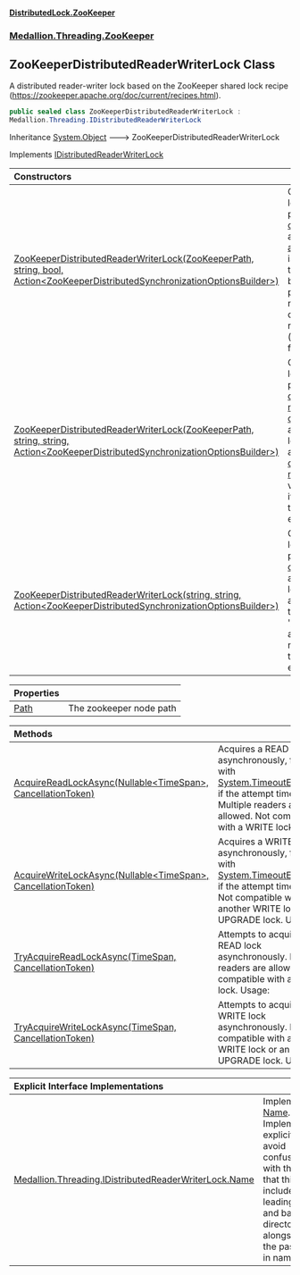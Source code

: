#### [DistributedLock.ZooKeeper](README.md 'README')
### [Medallion.Threading.ZooKeeper](Medallion.Threading.ZooKeeper.md 'Medallion.Threading.ZooKeeper')

## ZooKeeperDistributedReaderWriterLock Class

A distributed reader-writer lock based on the ZooKeeper shared lock recipe (https://zookeeper.apache.org/doc/current/recipes.html).

```csharp
public sealed class ZooKeeperDistributedReaderWriterLock :
Medallion.Threading.IDistributedReaderWriterLock
```

Inheritance [System.Object](https://docs.microsoft.com/en-us/dotnet/api/System.Object 'System.Object') &#129106; ZooKeeperDistributedReaderWriterLock

Implements [IDistributedReaderWriterLock](https://github.com/madelson/DistributedLock/tree/default-documentation/docs/api/DistributedLock.Core/IDistributedReaderWriterLock.md 'Medallion.Threading.IDistributedReaderWriterLock')

| Constructors | |
| :--- | :--- |
| [ZooKeeperDistributedReaderWriterLock(ZooKeeperPath, string, bool, Action&lt;ZooKeeperDistributedSynchronizationOptionsBuilder&gt;)](ZooKeeperDistributedReaderWriterLock..ctor.GPpUchrSAGRP7iRQsT+Qvw.md 'Medallion.Threading.ZooKeeper.ZooKeeperDistributedReaderWriterLock.ZooKeeperDistributedReaderWriterLock(Medallion.Threading.ZooKeeper.ZooKeeperPath, string, bool, System.Action<Medallion.Threading.ZooKeeper.ZooKeeperDistributedSynchronizationOptionsBuilder>)') | Constructs a new lock based on the provided [path](ZooKeeperDistributedReaderWriterLock..ctor.GPpUchrSAGRP7iRQsT+Qvw.md#Medallion.Threading.ZooKeeper.ZooKeeperDistributedReaderWriterLock.ZooKeeperDistributedReaderWriterLock(Medallion.Threading.ZooKeeper.ZooKeeperPath,string,bool,System.Action_Medallion.Threading.ZooKeeper.ZooKeeperDistributedSynchronizationOptionsBuilder_).path 'Medallion.Threading.ZooKeeper.ZooKeeperDistributedReaderWriterLock.ZooKeeperDistributedReaderWriterLock(Medallion.Threading.ZooKeeper.ZooKeeperPath, string, bool, System.Action<Medallion.Threading.ZooKeeper.ZooKeeperDistributedSynchronizationOptionsBuilder>).path'), [connectionString](ZooKeeperDistributedReaderWriterLock..ctor.GPpUchrSAGRP7iRQsT+Qvw.md#Medallion.Threading.ZooKeeper.ZooKeeperDistributedReaderWriterLock.ZooKeeperDistributedReaderWriterLock(Medallion.Threading.ZooKeeper.ZooKeeperPath,string,bool,System.Action_Medallion.Threading.ZooKeeper.ZooKeeperDistributedSynchronizationOptionsBuilder_).connectionString 'Medallion.Threading.ZooKeeper.ZooKeeperDistributedReaderWriterLock.ZooKeeperDistributedReaderWriterLock(Medallion.Threading.ZooKeeper.ZooKeeperPath, string, bool, System.Action<Medallion.Threading.ZooKeeper.ZooKeeperDistributedSynchronizationOptionsBuilder>).connectionString'), and [options](ZooKeeperDistributedReaderWriterLock..ctor.GPpUchrSAGRP7iRQsT+Qvw.md#Medallion.Threading.ZooKeeper.ZooKeeperDistributedReaderWriterLock.ZooKeeperDistributedReaderWriterLock(Medallion.Threading.ZooKeeper.ZooKeeperPath,string,bool,System.Action_Medallion.Threading.ZooKeeper.ZooKeeperDistributedSynchronizationOptionsBuilder_).options 'Medallion.Threading.ZooKeeper.ZooKeeperDistributedReaderWriterLock.ZooKeeperDistributedReaderWriterLock(Medallion.Threading.ZooKeeper.ZooKeeperPath, string, bool, System.Action<Medallion.Threading.ZooKeeper.ZooKeeperDistributedSynchronizationOptionsBuilder>).options').  If [assumePathExists](ZooKeeperDistributedReaderWriterLock..ctor.GPpUchrSAGRP7iRQsT+Qvw.md#Medallion.Threading.ZooKeeper.ZooKeeperDistributedReaderWriterLock.ZooKeeperDistributedReaderWriterLock(Medallion.Threading.ZooKeeper.ZooKeeperPath,string,bool,System.Action_Medallion.Threading.ZooKeeper.ZooKeeperDistributedSynchronizationOptionsBuilder_).assumePathExists 'Medallion.Threading.ZooKeeper.ZooKeeperDistributedReaderWriterLock.ZooKeeperDistributedReaderWriterLock(Medallion.Threading.ZooKeeper.ZooKeeperPath, string, bool, System.Action<Medallion.Threading.ZooKeeper.ZooKeeperDistributedSynchronizationOptionsBuilder>).assumePathExists') is specified, then the node will not be created as part of acquiring nor will it be  deleted after releasing (defaults to false). |
| [ZooKeeperDistributedReaderWriterLock(ZooKeeperPath, string, string, Action&lt;ZooKeeperDistributedSynchronizationOptionsBuilder&gt;)](ZooKeeperDistributedReaderWriterLock..ctor.AXhGVqfGNT1g+R+FvctbsQ.md 'Medallion.Threading.ZooKeeper.ZooKeeperDistributedReaderWriterLock.ZooKeeperDistributedReaderWriterLock(Medallion.Threading.ZooKeeper.ZooKeeperPath, string, string, System.Action<Medallion.Threading.ZooKeeper.ZooKeeperDistributedSynchronizationOptionsBuilder>)') | Constructs a new lock based on the provided [directoryPath](ZooKeeperDistributedReaderWriterLock..ctor.AXhGVqfGNT1g+R+FvctbsQ.md#Medallion.Threading.ZooKeeper.ZooKeeperDistributedReaderWriterLock.ZooKeeperDistributedReaderWriterLock(Medallion.Threading.ZooKeeper.ZooKeeperPath,string,string,System.Action_Medallion.Threading.ZooKeeper.ZooKeeperDistributedSynchronizationOptionsBuilder_).directoryPath 'Medallion.Threading.ZooKeeper.ZooKeeperDistributedReaderWriterLock.ZooKeeperDistributedReaderWriterLock(Medallion.Threading.ZooKeeper.ZooKeeperPath, string, string, System.Action<Medallion.Threading.ZooKeeper.ZooKeeperDistributedSynchronizationOptionsBuilder>).directoryPath'), [name](ZooKeeperDistributedReaderWriterLock..ctor.AXhGVqfGNT1g+R+FvctbsQ.md#Medallion.Threading.ZooKeeper.ZooKeeperDistributedReaderWriterLock.ZooKeeperDistributedReaderWriterLock(Medallion.Threading.ZooKeeper.ZooKeeperPath,string,string,System.Action_Medallion.Threading.ZooKeeper.ZooKeeperDistributedSynchronizationOptionsBuilder_).name 'Medallion.Threading.ZooKeeper.ZooKeeperDistributedReaderWriterLock.ZooKeeperDistributedReaderWriterLock(Medallion.Threading.ZooKeeper.ZooKeeperPath, string, string, System.Action<Medallion.Threading.ZooKeeper.ZooKeeperDistributedSynchronizationOptionsBuilder>).name'), [connectionString](ZooKeeperDistributedReaderWriterLock..ctor.AXhGVqfGNT1g+R+FvctbsQ.md#Medallion.Threading.ZooKeeper.ZooKeeperDistributedReaderWriterLock.ZooKeeperDistributedReaderWriterLock(Medallion.Threading.ZooKeeper.ZooKeeperPath,string,string,System.Action_Medallion.Threading.ZooKeeper.ZooKeeperDistributedSynchronizationOptionsBuilder_).connectionString 'Medallion.Threading.ZooKeeper.ZooKeeperDistributedReaderWriterLock.ZooKeeperDistributedReaderWriterLock(Medallion.Threading.ZooKeeper.ZooKeeperPath, string, string, System.Action<Medallion.Threading.ZooKeeper.ZooKeeperDistributedSynchronizationOptionsBuilder>).connectionString'), and [options](ZooKeeperDistributedReaderWriterLock..ctor.AXhGVqfGNT1g+R+FvctbsQ.md#Medallion.Threading.ZooKeeper.ZooKeeperDistributedReaderWriterLock.ZooKeeperDistributedReaderWriterLock(Medallion.Threading.ZooKeeper.ZooKeeperPath,string,string,System.Action_Medallion.Threading.ZooKeeper.ZooKeeperDistributedSynchronizationOptionsBuilder_).options 'Medallion.Threading.ZooKeeper.ZooKeeperDistributedReaderWriterLock.ZooKeeperDistributedReaderWriterLock(Medallion.Threading.ZooKeeper.ZooKeeperPath, string, string, System.Action<Medallion.Threading.ZooKeeper.ZooKeeperDistributedSynchronizationOptionsBuilder>).options').  The lock's path will be a parent node of [directoryPath](ZooKeeperDistributedReaderWriterLock..ctor.AXhGVqfGNT1g+R+FvctbsQ.md#Medallion.Threading.ZooKeeper.ZooKeeperDistributedReaderWriterLock.ZooKeeperDistributedReaderWriterLock(Medallion.Threading.ZooKeeper.ZooKeeperPath,string,string,System.Action_Medallion.Threading.ZooKeeper.ZooKeeperDistributedSynchronizationOptionsBuilder_).directoryPath 'Medallion.Threading.ZooKeeper.ZooKeeperDistributedReaderWriterLock.ZooKeeperDistributedReaderWriterLock(Medallion.Threading.ZooKeeper.ZooKeeperPath, string, string, System.Action<Medallion.Threading.ZooKeeper.ZooKeeperDistributedSynchronizationOptionsBuilder>).directoryPath'). If [name](ZooKeeperDistributedReaderWriterLock..ctor.AXhGVqfGNT1g+R+FvctbsQ.md#Medallion.Threading.ZooKeeper.ZooKeeperDistributedReaderWriterLock.ZooKeeperDistributedReaderWriterLock(Medallion.Threading.ZooKeeper.ZooKeeperPath,string,string,System.Action_Medallion.Threading.ZooKeeper.ZooKeeperDistributedSynchronizationOptionsBuilder_).name 'Medallion.Threading.ZooKeeper.ZooKeeperDistributedReaderWriterLock.ZooKeeperDistributedReaderWriterLock(Medallion.Threading.ZooKeeper.ZooKeeperPath, string, string, System.Action<Medallion.Threading.ZooKeeper.ZooKeeperDistributedSynchronizationOptionsBuilder>).name') is not a valid node name, it will be transformed to ensure validity. |
| [ZooKeeperDistributedReaderWriterLock(string, string, Action&lt;ZooKeeperDistributedSynchronizationOptionsBuilder&gt;)](ZooKeeperDistributedReaderWriterLock..ctor.UBffuya5D0MaaTKQLo9/wQ.md 'Medallion.Threading.ZooKeeper.ZooKeeperDistributedReaderWriterLock.ZooKeeperDistributedReaderWriterLock(string, string, System.Action<Medallion.Threading.ZooKeeper.ZooKeeperDistributedSynchronizationOptionsBuilder>)') | Constructs a new lock based on the provided [name](ZooKeeperDistributedReaderWriterLock..ctor.UBffuya5D0MaaTKQLo9/wQ.md#Medallion.Threading.ZooKeeper.ZooKeeperDistributedReaderWriterLock.ZooKeeperDistributedReaderWriterLock(string,string,System.Action_Medallion.Threading.ZooKeeper.ZooKeeperDistributedSynchronizationOptionsBuilder_).name 'Medallion.Threading.ZooKeeper.ZooKeeperDistributedReaderWriterLock.ZooKeeperDistributedReaderWriterLock(string, string, System.Action<Medallion.Threading.ZooKeeper.ZooKeeperDistributedSynchronizationOptionsBuilder>).name'), [connectionString](ZooKeeperDistributedReaderWriterLock..ctor.UBffuya5D0MaaTKQLo9/wQ.md#Medallion.Threading.ZooKeeper.ZooKeeperDistributedReaderWriterLock.ZooKeeperDistributedReaderWriterLock(string,string,System.Action_Medallion.Threading.ZooKeeper.ZooKeeperDistributedSynchronizationOptionsBuilder_).connectionString 'Medallion.Threading.ZooKeeper.ZooKeeperDistributedReaderWriterLock.ZooKeeperDistributedReaderWriterLock(string, string, System.Action<Medallion.Threading.ZooKeeper.ZooKeeperDistributedSynchronizationOptionsBuilder>).connectionString'), and [options](ZooKeeperDistributedReaderWriterLock..ctor.UBffuya5D0MaaTKQLo9/wQ.md#Medallion.Threading.ZooKeeper.ZooKeeperDistributedReaderWriterLock.ZooKeeperDistributedReaderWriterLock(string,string,System.Action_Medallion.Threading.ZooKeeper.ZooKeeperDistributedSynchronizationOptionsBuilder_).options 'Medallion.Threading.ZooKeeper.ZooKeeperDistributedReaderWriterLock.ZooKeeperDistributedReaderWriterLock(string, string, System.Action<Medallion.Threading.ZooKeeper.ZooKeeperDistributedSynchronizationOptionsBuilder>).options').  The lock's path will be a parent node of the root directory '/'. If [name](ZooKeeperDistributedReaderWriterLock..ctor.UBffuya5D0MaaTKQLo9/wQ.md#Medallion.Threading.ZooKeeper.ZooKeeperDistributedReaderWriterLock.ZooKeeperDistributedReaderWriterLock(string,string,System.Action_Medallion.Threading.ZooKeeper.ZooKeeperDistributedSynchronizationOptionsBuilder_).name 'Medallion.Threading.ZooKeeper.ZooKeeperDistributedReaderWriterLock.ZooKeeperDistributedReaderWriterLock(string, string, System.Action<Medallion.Threading.ZooKeeper.ZooKeeperDistributedSynchronizationOptionsBuilder>).name') is not a valid node name, it will be transformed to ensure validity. |

| Properties | |
| :--- | :--- |
| [Path](ZooKeeperDistributedReaderWriterLock.Path.md 'Medallion.Threading.ZooKeeper.ZooKeeperDistributedReaderWriterLock.Path') | The zookeeper node path |

| Methods | |
| :--- | :--- |
| [AcquireReadLockAsync(Nullable&lt;TimeSpan&gt;, CancellationToken)](ZooKeeperDistributedReaderWriterLock.AcquireReadLockAsync.CZZdkDZUKDMC66TavV6oKQ.md 'Medallion.Threading.ZooKeeper.ZooKeeperDistributedReaderWriterLock.AcquireReadLockAsync(System.Nullable<System.TimeSpan>, System.Threading.CancellationToken)') | Acquires a READ lock asynchronously, failing with [System.TimeoutException](https://docs.microsoft.com/en-us/dotnet/api/System.TimeoutException 'System.TimeoutException') if the attempt times out. Multiple readers are allowed. Not compatible with a WRITE lock. Usage: |
| [AcquireWriteLockAsync(Nullable&lt;TimeSpan&gt;, CancellationToken)](ZooKeeperDistributedReaderWriterLock.AcquireWriteLockAsync.C0NA4I3hjc7zPn4ctLMeLg.md 'Medallion.Threading.ZooKeeper.ZooKeeperDistributedReaderWriterLock.AcquireWriteLockAsync(System.Nullable<System.TimeSpan>, System.Threading.CancellationToken)') | Acquires a WRITE lock asynchronously, failing with [System.TimeoutException](https://docs.microsoft.com/en-us/dotnet/api/System.TimeoutException 'System.TimeoutException') if the attempt times out. Not compatible with another WRITE lock or an UPGRADE lock. Usage: |
| [TryAcquireReadLockAsync(TimeSpan, CancellationToken)](ZooKeeperDistributedReaderWriterLock.TryAcquireReadLockAsync.rS7MPpWE2xY2RE8T3qxudw.md 'Medallion.Threading.ZooKeeper.ZooKeeperDistributedReaderWriterLock.TryAcquireReadLockAsync(System.TimeSpan, System.Threading.CancellationToken)') | Attempts to acquire a READ lock asynchronously. Multiple readers are allowed. Not compatible with a WRITE lock. Usage: |
| [TryAcquireWriteLockAsync(TimeSpan, CancellationToken)](ZooKeeperDistributedReaderWriterLock.TryAcquireWriteLockAsync.91WGFH9dXQfYepWYj84Epg.md 'Medallion.Threading.ZooKeeper.ZooKeeperDistributedReaderWriterLock.TryAcquireWriteLockAsync(System.TimeSpan, System.Threading.CancellationToken)') | Attempts to acquire a WRITE lock asynchronously. Not compatible with another WRITE lock or an UPGRADE lock. Usage: |

| Explicit Interface Implementations | |
| :--- | :--- |
| [Medallion.Threading.IDistributedReaderWriterLock.Name](ZooKeeperDistributedReaderWriterLock.Medallion.Threading.IDistributedReaderWriterLock.Name.md 'Medallion.Threading.ZooKeeper.ZooKeeperDistributedReaderWriterLock.Medallion.Threading.IDistributedReaderWriterLock.Name') | Implements [Name](https://github.com/madelson/DistributedLock/tree/default-documentation/docs/api/DistributedLock.Core/IDistributedReaderWriterLock.Name.md 'Medallion.Threading.IDistributedReaderWriterLock.Name'). Implemented explicitly to avoid confusion with the fact that this will include the leading "/" and base directory alongside the passed-in name. |
